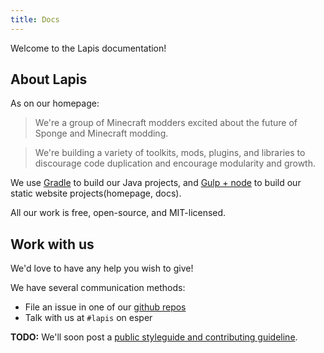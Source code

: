 ```yaml
---
title: Docs
---
```


Welcome to the Lapis documentation!

## About Lapis
As on our homepage:
> We're a group of Minecraft modders excited about the future of Sponge and Minecraft modding.

> We're building a variety of toolkits, mods, plugins, and libraries to discourage code duplication and encourage modularity and growth.

We use [Gradle](http://www.gradle.org/) to build our Java projects, 
and [Gulp + node](http://gulpjs.com/) to build our static website projects(homepage, docs).

All our work is free, open-source, and MIT-licensed.

## Work with us

We'd love to have any help you wish to give!

We have several communication methods:

- File an issue in one of our [github repos](https://github.com/LapisBlue)
- Talk with us at `#lapis` on esper

__TODO:__ We'll soon post a [public styleguide and contributing guideline](/contributing).